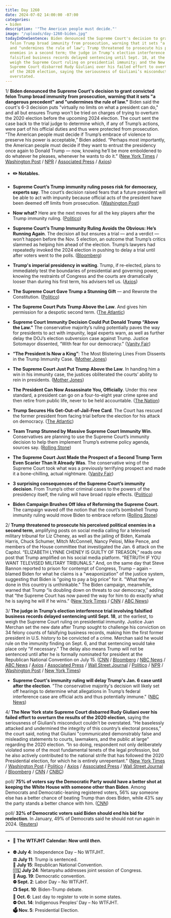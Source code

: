 ```yaml
---
title: Day 1260
date: 2024-07-02 14:00:00 -07:00
categories:
- biden
description: '"The American people must decide."'
image: "/uploads/day-1260-biden.jpg"
todayInOneSentence: Biden denounced the Supreme Court's decision to grant convicted
  felon Trump broad immunity from prosecution, warning that it sets "a dangerous precedent"
  and "undermines the rule of law"; Trump threatened to prosecute his perceived political
  enemies in a second term; the judge in Trump’s election interference trial involving
  falsified business records delayed sentencing until Sept. 18, at the earliest, to
  weigh the Supreme Court ruling on presidential immunity; and the New York state
  Supreme Court disbarred Rudy Giuliani over his failed effort to overturn the results
  of the 2020 election, saying the seriousness of Giuliani’s misconduct couldn’t be
  overstated.
---
```


1/ **Biden denounced the Supreme Court's decision to grant convicted felon Trump broad immunity from prosecution, warning that it sets "a dangerous precedent" and "undermines the rule of law."** Biden said the court's 6-3 decision puts "virtually no limits on what a president can do," and all but ensures Trump won't be tried on charges of trying to overturn the 2020 election before the upcoming 2024 election. The court sent the case back to the trial judge to determine which, if any of Trump’s actions, were part of his official duties and thus were protected from prosecution. “The American people must decide if Trump’s embrace of violence to preserve his power is acceptable,” Biden added. “Perhaps most importantly, the American people must decide if they want to entrust the presidency once again to Donald Trump — now, knowing he’ll be more emboldened to do whatever he pleases, whenever he wants to do it.” ([New York Times](https://www.nytimes.com/2024/07/01/us/politics/biden-address-trump-supreme-court.html) / [Washington Post](https://www.washingtonpost.com/politics/2024/07/01/biden-denounces-supreme-court-immunity/) / [NPR](https://www.npr.org/2024/07/01/nx-s1-5025769/biden-scotus) / [Associated Press](https://apnews.com/article/biden-election-2024-debate-c47243b3cedb88ce6ea7905a1975e164) / [Axios](https://www.axios.com/2024/07/02/biden-trump-immunity-supreme-court-decision))

* #### ✏️ Notables.

* **Supreme Court’s Trump immunity ruling poses risk for democracy, experts say**. The court’s decision raised fears that a future president will be able to act with impunity because official acts of the president have been deemed off limits from prosecution. ([Washington Post](https://www.washingtonpost.com/politics/2024/07/01/supreme-court-immunity-trump-democracy/))

* **Now what?** Here are the next moves for all the key players after the Trump immunity ruling. ([Politico](https://www.politico.com/news/2024/07/01/trump-federal-election-subversion-case-future-00166156))

* **Supreme Court’s Trump Immunity Ruling Avoids the Obvious: He’s Running Again**. The decision all but ensures a trial — and a verdict — won’t happen before the Nov. 5 election, an outcome that Trump’s critics slammed as helping him ahead of the election. Trump’s lawyers had repeatedly invoked the 2024 election in pushing to delay a trial until after voters went to the polls. ([Bloomberg](https://www.bloomberg.com/news/articles/2024-07-02/supreme-court-s-trump-immunity-ruling-avoids-2024-election?sref=MIBMEEoj))

* **Trump's imperial presidency in waiting**. Trump, if re-elected, plans to immediately test the boundaries of presidential and governing power, knowing the restraints of Congress and the courts are dramatically looser than during his first term, his advisers tell us. ([Axios](https://www.axios.com/2024/07/02/trump-2025-imperial-us-presidency))

* **The Supreme Court Gave Trump a Stunning Gift** — and Rewrote the Constitution. ([Politico](https://www.politico.com/news/magazine/2024/07/02/jan-6-trump-supreme-court-00166130))

* **The Supreme Court Puts Trump Above the Law**. And gives him permission for a despotic second term. ([The Atlantic](https://www.theatlantic.com/politics/archive/2024/07/supreme-court-donald-trump-immunity-decision/678859/))

* **Supreme Court Immunity Decision Could Put Donald Trump “Above the Law.”** The conservative majority’s ruling potentially paves the way for presidents to act with impunity, legal experts warn, as well as further delay the DOJ’s election subversion case against Trump. Justice Sotomayor dissented, “With fear for our democracy." ([Vanity Fair](https://www.vanityfair.com/news/story/supreme-court-trump-immunity-ruling))

* **“The President Is Now a King”**: The Most Blistering Lines From Dissents in the Trump Immunity Case. ([Mother Jones](https://www.motherjones.com/politics/2024/07/sotomayor-jackson-blistering-dissents-trump-immunity-case/))

* **The Supreme Court Just Put Trump Above the Law**. In handing him a win in his immunity case, the justices obliterated the courts’ ability to rein in presidents. ([Mother Jones](https://www.motherjones.com/politics/2024/07/supreme-court-trump-immunity/))

* **The President Can Now Assassinate You, Officially**. Under this new standard, a president can go on a four-to-eight year crime spree and then retire from public life, never to be held accountable. ([The Nation](https://www.thenation.com/article/society/trump-immunity-supreme-court/))

* **Trump Secures His Get-Out-of-Jail-Free Card**. The Court has rescued the former president from facing trial before the election for his attack on democracy. ([The Atlantic](https://www.theatlantic.com/ideas/archive/2024/07/trump-get-out-of-jail-free/678861/))

* **Team Trump Stunned by Massive Supreme Court Immunity Win**. Conservatives are planning to use the Supreme Court’s immunity decision to help them implement Trump’s extreme policy agenda, sources say. ([Rolling Stone](https://www.rollingstone.com/politics/politics-features/trump-team-stunned-supreme-court-immunity-christmas-1235051244/))

* **The Supreme Court Just Made the Prospect of a Second Trump Term Even Scarier Than It Already Was**. The conservative wing of the Supreme Court took what was a previously terrifying prospect and made it a bone-chilling, actual nightmare. ([Vanity Fair](https://www.vanityfair.com/news/story/supreme-court-donald-trump-immunity-decision))

* **3 surprising consequences of the Supreme Court’s immunity decision**. From Trump’s other criminal cases to the powers of the presidency itself, the ruling will have broad ripple effects. ([Politico](https://www.politico.com/news/2024/07/01/supreme-court-trump-immunity-takeaways-00166182))

* **Biden Campaign Brushes Off Idea of Reforming the Supreme Court.** The campaign waved off the notion that the court’s bombshell Trump immunity ruling would move Biden to embrace reform ([Rolling Stone](https://www.rollingstone.com/politics/politics-features/biden-supreme-court-reform-trump-immunity-1235051044/))

2/ **Trump threatened to prosecute his perceived political enemies in a second term**, amplifying posts on social media calling for a televised military tribunal for Liz Cheney, as well as the jailing of Biden, Kamala Harris, Chuck Schumer, Mitch McConnell, Nancy Pelosi, Mike Pence, and members of the House committee that investigated the Jan. 6 attack on the Capitol. “ELIZABETH LYNNE CHENEY IS GUILTY OF TREASON,” reads one post that Trump amplified on his social media platform. “RETRUTH IF YOU WANT TELEVISED MILITARY TRIBUNALS.” And, on the same day that Steve Bannon reported to prison for contempt of Congress, Trump – again – blamed Biden for what he claims is a "weaponization" of the justice system, suggesting that Biden is "going to pay a big price" for it. "What they've done in this country is unthinkable." The Biden campaign, meanwhile, warned that Trump “is doubling down on threats to our democracy,” adding that “the Supreme Court has now paved the way for him to do exactly what he is saying he will if he wins.” ([New York Times](https://www.nytimes.com/2024/07/01/us/politics/trump-liz-cheney-treason-jail.html) / [CNN](https://www.cnn.com/2024/07/02/politics/trump-liz-cheney-military-tribunal/index.html) / [ABC News](https://abcnews.go.com/Politics/trump-biden-pay-big-price-weaponization-justice-system/story?id=111596240))

3/ **The judge in Trump’s election interference trial involving falsified business records delayed sentencing until Sept. 18**, at the earliest, to weigh the Supreme Court ruling on presidential immunity. Justice Juan Merchan set the new date after Trump sought to challenge his conviction on 34 felony counts of falsifying business records, making him the first former president in U.S. history to be convicted of a crime. Merchan said he would rule on the immunity finding on Sept. 6, and that sentencing would take place only “if necessary.” The delay also means Trump will not be sentenced until after he is formally nominated for president at the Republican National Convention on July 15. ([CNN](https://www.cnn.com/2024/07/02/politics/trump-sentencing-date-delay-proposal/index.html) / [Bloomberg](https://www.bloomberg.com/news/articles/2024-07-02/trump-sentencing-rescheduled-for-sept-18-court-officials-say?srnd=homepage-americas&sref=MIBMEEoj) / [NBC News](https://www.nbcnews.com/politics/donald-trump/judge-trumps-hush-money-trial-delays-sentencing-supreme-court-immunity-rcna160028) / [ABC News](https://abcnews.go.com/US/manhattan-da-oppose-trumps-request-hush-money-conviction/story?id=111611917) / [Axios](https://www.axios.com/2024/07/02/trump-immunity-new-york-sentencing-hush-money) / [Associated Press](https://apnews.com/article/trump-hush-money-sentencing-bragg-4d5f8ce399656abff72d7c114a04060d) / [Wall Street Journal](https://www.wsj.com/us-news/law/trump-cites-immunity-ruling-in-request-to-throw-out-hush-money-conviction-0acb36f8?mod=hp_lead_pos1) / [Politico](https://www.politico.com/news/2024/07/02/trump-sentencing-delayed-new-york-00166303) / [NPR](https://www.npr.org/2024/07/02/g-s1-7860/former-president-trumps-criminal-sentencing-in-new-york-delayed) / [Washington Post](https://www.washingtonpost.com/politics/2024/07/02/trump-sentencing-delay-supreme-court-ruling/) / [New York Times](https://www.nytimes.com/2024/07/02/nyregion/trump-sentencing-hush-money-trial.html))

* **Supreme Court's immunity ruling will delay Trump's Jan. 6 case until after the election**. "The conservative majority's decision will likely set off hearings to determine what allegations in Trump’s federal interference case are official acts and thus potentially immune." ([NBC News](https://www.nbcnews.com/politics/justice-department/supreme-courts-immunity-ruling-will-delay-trumps-jan-6-case-election-rcna159764))

4/ **The New York state Supreme Court disbarred Rudy Giuliani over his failed effort to overturn the results of the 2020 election**, saying the seriousness of Giuliani’s misconduct couldn’t be overstated. “He baselessly attacked and undermined the integrity of this country’s electoral process,” the court said, noting that Giuliani "communicated demonstrably false and misleading statements to courts, lawmakers, and the public at large" regarding the 2020 election. “In so doing, respondent not only deliberately violated some of the most fundamental tenets of the legal profession, but he also actively contributed to the national strife that has followed the 2020 Presidential election, for which he is entirely unrepentant.” ([New York Times](https://www.nytimes.com/2024/07/02/nyregion/giuliani-disbarred-new-york-trump.html) / [Washington Post](https://www.washingtonpost.com/politics/2024/07/02/giuliani-disbarred-new-york/) / [Politico](https://www.politico.com/news/2024/07/02/rudy-giuliani-disbarred-in-new-york-00166232) / [Axios](https://www.axios.com/2024/07/02/rudy-giuliani-disbarred-new-york) / [Associated Press](https://apnews.com/article/giuliani-new-york-disbarred-81b327f9ab1f98548cb888f8e652c9a8) / [Wall Street Journal](https://www.wsj.com/us-news/law/rudy-giuliani-disbarred-by-new-york-supreme-court-74dfaefe?mod=hp_lead_pos3) / [Bloomberg](https://www.bloomberg.com/news/articles/2024-07-02/rudy-giuliani-loses-his-new-york-law-license-for-trump-2020-work?srnd=homepage-americas&sref=MIBMEEoj) / [CNN](https://www.cnn.com/2024/07/02/politics/rudy-giuliani-officially-disbarred-in-new-york/index.html) / [CNBC](https://www.cnbc.com/2024/07/02/former-trump-lawyer-rudy-giuliani-disbarred-in-new-york.html))

poll/ **75% of voters say the Democratic Party would have a better shot at keeping the White House with someone other than Biden**. Among Democrats and Democratic-leaning registered voters, 56% say someone else has a better chance of beating Trump than does Biden, while 43% say the party stands a better chance with him. ([CNN](https://www.cnn.com/2024/07/02/politics/cnn-poll-post-debate/index.html))

poll/ **32% of Democratic voters said Biden should end his bid for reelection**. In January, 49% of Democrats said he should not run again in 2024. ([Reuters](https://www.reuters.com/world/us/one-three-democrats-think-biden-should-quit-race-reutersipsos-poll-finds-2024-07-02/))

---

* #### 📅 The WTFJHT Calendar: Now until *then*.

* **⛔️ July 4**: Independence Day – No WTFJHT. \
  **⚖️ July 11**: Trump is sentenced.\
  **🐘 July 15**: Republican National Convention.\
  **🇮🇱 July 24**: Netanyahu addresses joint session of Congress.\
  **🫏 Aug. 19**: Democratic convention.\
  **⛔️ Sept. 2**: Labor Day – No WTFJHT. \
  **📺 Sept. 10**: Biden-Trump debate.\
  **📆 Oct. 6**: Last day to register to vote in some states. \
  **⛔️ Oct. 14**: Indigenous Peoples’ Day – No WTFJHT. \
  **🗳️ Nov. 5**: Presidential Election.